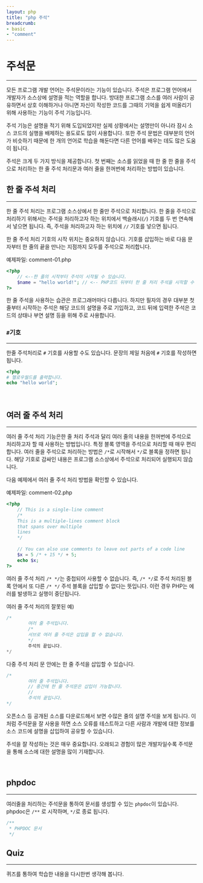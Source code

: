 ```yaml
---
layout: php
title: "php 주석"
breadcrumb:
- basic
- "comment"
---
```


# 주석문
---
모든 프로그램 개발 언어는 주석문이라는 기능이 있습니다. 
주석은 프로그램 언어에서 개발자가 소스상에 설명을 적는 역할을 합니다. 
방대한 프로그램 소스를 여러 사람이 공유하면서 상호 이해하거나 아니면 자신이 작성한 코드를 그때의 기억을 쉽게 떠올리기 위해 사용하는 기능이 주석 기능입니다.  
 
주석 기능은 설명을 적기 위해 도입되었지만 실제 상황에서는 설명만이 아니라 잠시 소스 코드의 실행을 배제하는 용도로도 많이 사용합니다. 
또한 주석 문법은 대부분의 언어가 비슷하기 때문에 한 개의 언어로 학습을 해둔다면 다른 언어를 배우는 데도 많은 도움이 됩니다.  
 
주석은 크게 두 가지 방식을 제공합니다. 
첫 번째는 소스를 읽었을 때 한 줄 한 줄을 주석으로 처리하는 한 줄 주석 처리문과 여러 줄을 한꺼번에 처리하는 방법이 있습니다.  
 

## 한 줄 주석 처리
---
한 줄 주석 처리는 프로그램 소스상에서 한 줄만 주석으로 처리합니다. 한 줄을 주석으로 처리하기 위해서는 주석을 처리하고자 하는 위치에서 백슬래시(`/`) 기호를 두 번 연속해서 넣으면 됩니다. 즉, 주석을 처리하고자 하는 위치에 `//` 기호를 넣으면 됩니다.
 
한 줄 주석 처리 기호의 시작 위치는 중요하지 않습니다. 기호를 삽입하는 바로 다음 문자부터 한 줄의 끝을 만나는 지점까지 모두를 주석으로 처리합니다.  

예제파일: comment-01.php
```php
<?php
    // <--한 줄의 시작부터 주석이 시작될 수 있습니다.
    $name = "hello world!"; // <-- PHP코드 뒤부터 한 줄 처리 주석을 시작할 수 있습니다.
?>
```

한 줄 주석을 사용하는 습관은 프로그래머마다 다릅니다. 하지만 필자의 경우 대부분 첫 줄부터 시작하는 주석은 해당 코드의 설명을 주로 기입하고, 코드 뒤에 입력한 주석은 코드의 상태나 부연 설명 등을 위해 주로 사용합니다.  


### `#`기호
---
한줄 주석처리로 `#` 기호를 사용할 수도 있습니다. 문장의 제일 처음에 `#` 기호를 작성하면 됩니다.

```php
<?php
# 헬로우월드를 출력합니다.
echo "hello world";
```

<br>
 
## 여러 줄 주석 처리
---
여러 줄 주석 처리 기능은한 줄 처리 주석과 달리 여러 줄의 내용을 한꺼번에 주석으로 처리하고자 할 때 사용하는 방법입니다. 특정 블록 영역을 주석으로 처리할 때 매우 편리합니다. 여러 줄을 주석으로 처리하는 방법은 `/*`로 시작해서 `*/`로 블록을 정하면 됩니다. 해당 기호로 감싸인 내용은 프로그램 소스상에서 주석으로 처리되어 실행되지 않습니다.  
 
다음 예제에서 여러 줄 주석 처리 방법을 확인할 수 있습니다.  
 
예제파일: comment-02.php
```php
<?php
    // This is a single-line comment
    /*
    This is a multiple-lines comment block
    that spans over multiple
    lines
    */
 
    // You can also use comments to leave out parts of a code line
    $x = 5 /* + 15 */ + 5;
    echo $x;
?>
```

여러 줄 주석 처리 `/* */`는 중첩되어 사용할 수 없습니다. 즉, `/* */`로 주석 처리된 블록 안에서 또 다른 `/* */` 주석 블록을 삽입할 수 없다는 뜻입니다. 이런 경우 PHP는 에러를 발생하고 실행이 중단됩니다.  

여러 줄 주석 처리의 잘못된 예)
```php
/*
       	여러 줄 주석입니다.
       	/*
       	서브로 여러 줄 주석은 삽입을 할 수 없습니다.
       	*/
       	주석의 끝입니다.
*/
```
 
다중 주석 처리 문 안에는 한 줄 주석을 삽입할 수 있습니다.  

```php
/*
       	여러 줄 주석입니다.
       	// 중간에 한 줄 주석문은 삽입이 가능합니다.
       	//
       	주석의 끝입니다.
*/
```
 
오픈소스 등 공개된 소스를 다운로드해서 보면 수많은 줄의 설명 주석을 보게 됩니다. 이처럼 주석문을 잘 사용을 하면 소스 오류를 테스트하고 다른 사람과 개발에 대한 정보를 소스 코드에 설명을 삽입하여 공유할 수 있습니다.  

주석을 잘 작성하는 것은 매우 중요합니다. 오래되고 경험이 많은 개발자일수록 주석문을 통해 소스에 대한 설명을 많이 기재합니다.  
 
<br>

## phpdoc
---
여러줄을 처리하는 주석문을 통하여 문서를 생성할 수 있는 `phpdoc`이 있습니다.  
phpdoc은 `/**` 로 시작하며, `*/`로 종료 됩니다.

```php
/**
 * PHPDOC 문서
 */
```


## Quiz
---
퀴즈를 통하여 학습한 내용을 다시한번 생각해 봅니다.
<br>

<br> 